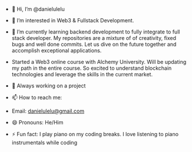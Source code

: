 - 👋 Hi, I’m @danielulelu
- 👀 I’m interested in Web3 & Fullstack Development.
- 🌱 I’m currently learning backend development to fully integrate to full stack developer. My repositories are a mixture of of creativity, fixed bugs and well done commits. Let us dive on the future together and accomplish exceptional applications.
- Started a Web3 online course with Alchemy University. Will be updating my path in the entire course. So excited to understand blockchain technologies and leverage the skills in the current market.
- 💞️ Always working on a project 
- 📫 How to reach me:
- Email: danielulelu@gmail.com

- 😄 Pronouns: He/Him
- ⚡ Fun fact: I play piano on my coding breaks. I love listening to piano instrumentals while coding

<!---
danielulelu/danielulelu is a ✨ special ✨ repository because its `README.md` (this file) appears on your GitHub profile.
You can click the Preview link to take a look at your changes.
--->
